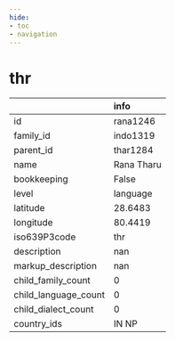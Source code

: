 ```yaml
---
hide:
- toc
- navigation
---
```

# thr
|                      | info       |
|:---------------------|:-----------|
| id                   | rana1246   |
| family_id            | indo1319   |
| parent_id            | thar1284   |
| name                 | Rana Tharu |
| bookkeeping          | False      |
| level                | language   |
| latitude             | 28.6483    |
| longitude            | 80.4419    |
| iso639P3code         | thr        |
| description          | nan        |
| markup_description   | nan        |
| child_family_count   | 0          |
| child_language_count | 0          |
| child_dialect_count  | 0          |
| country_ids          | IN NP      |